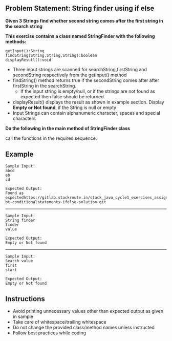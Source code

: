 ## Problem Statement: String finder using if else ##

**Given 3 Strings find whether second string comes after the first string in the search string**

**This exercise contains a class named StringFinder with the following methods:**

    getInput():String  
    findString(String,String,String):boolean
    displayResutl():void  

- Three input strings are scanned for searchString,firstString and secondString respectively from the getInput() method  
- findString() method returns true if the secondString comes after after firstString in the searchString.
   - If the input string is empty/null, or if the strings are not found as expected then false should be returned. 
- displayResult() displays the result as shown in example section. Display **Empty or Not found**, if the String is null or empty
- Input Strings can contain alphanumeric character, spaces and special characters

**Do the following in the main method of StringFinder class**

call the functions in the required sequence.  

## Example
    Sample Input:
    abcd
    ab
    cd 
    
    Expected Output:
    Found as expectedhttps://gitlab.stackroute.in/stack_java_cycle1_exercises_assignments/exercise-bt-conditionalstatements-ifelse-solution.git
--------------------------------------------------------
    Sample Input:
    String finder
    finder
    value  
    
    Expected Output:
    Empty or Not found
--------------------------------------------------------
    Sample Input:
    Search value
    first
    start
    
    Expected Output:
    Empty or Not found

## Instructions
- Avoid printing unnecessary values other than expected output as given in sample
- Take care of whitespace/trailing whitespace
- Do not change the provided class/method names unless instructed
- Follow best practices while coding
